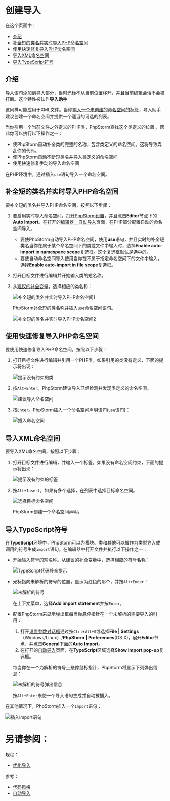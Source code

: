 # 创建导入


在这个页面中：

* [介绍](#介绍)
* [补全短的类名并实时导入PHP命名空间](#补全短的类名并实时导入PHP命名空间)
* [使用快速修复导入PHP命名空间](#使用快速修复导入PHP命名空间)
* [导入XML命名空间](#导入XML命名空间)
* [导入TypeScript符号](#导入TypeScript符号)


## <span id='介绍'>介绍</span>

导入语句添加到导入部分，当时光标不从当前位置移开，并且当前编辑会话不会被打断。这个特性被认作**导入助手**

这同样可能应用于XML文件。当你[输入一个未创建的命名空间的标签](#导入XML命名空间)，导入助手建议创建一个命名空间并提供一个适当的可选的列表。

当你引用一个当前文件之外定义的PHP类，PhpStorm查找这个类定义的位置 ，因此你可以执行以下操作之一：

* 使PhpStorm自动补全类的完整的名称，包含类定义的命名空间。这将导致弄乱你的代码。
* 使PhpStorm自动不断短类名并导入类定义的命名空间
* 使用快速修复手动的导入命名空间

在PHP环境中，通过插入`use`语句导入一个命名空间。


## <span id='补全短的类名并实时导入PHP命名空间'>补全短的类名并实时导入PHP命名空间</span>

要补全短的类名并导入PHP命名空间，按照以下步骤：

1. 要启用实时导入命名空间，[打开PhpStorm设置](/如何使用/常规指南/配置项目和IDE设置/访问设置.md)，并且点击**Editor**节点下的**Auto Import**。在打开的[编辑器：自动导入](/参考/设置参数对话框/编辑器/常规/自动导入.md)页面，在PHP部分配置自动的命名空间导入。
    
    * 要使PhpStorm自动导入PHP命名空间，使用**use**语句，并且实时的补全短类名当你在属于某个命名空间下的类或文件中输入时，选择**Enable auto-import in namespace scope**复选框。这个复选框默认是选中的。
    * 要使自动命名空间导入使用当你在不属于指定命名空间下的文件中输入，选择**Enable auto-import in file scope**复选框。

2. 打开目标文件进行编辑并开始输入类的短名称。
3. 从[建议的补全变量](https://www.jetbrains.com/help/phpstorm/2016.2/topicId374.html)，选择相应的类名称：
    
    ![补全短的类名并实时导入PHP命名空间1](http://image.jellychen.cn/uploads/2016/11/ps_complete_short_class_name_select_class.png)
    
    PhpStorm补全短的类名称并插入`use`命名空间语句。

    ![补全短的类名并实时导入PHP命名空间2](http://image.jellychen.cn/uploads/2016/11/ps_complete_short_class_name_use_statement_added.png)

## <span id='使用快速修复导入PHP命名空间'>使用快速修复导入PHP命名空间</span>

要使用快速修复导入PHP命名空间，按照以下步骤：

1. 打开目标文件进行编辑并引用一个PHP类。如果引用的类没有定义，下面的提示将出现：
    
    ![提示没有约束的类](http://image.jellychen.cn/uploads/2016/11/ps_undefined_class.png)

2. 按`Alt+Enter`。PhpStorm建议导入已经检测并发现类定义的命名空间。

    ![建议导入命名空间](http://image.jellychen.cn/uploads/2016/11/ps_add_use_statement.png)
    
3. 按`Enter`。PhpStorm插入一个命名空间声明语句(`use`语句)：
    
    ![插入命名空间](http://image.jellychen.cn/uploads/2016/11/ps_undefined_class_use_statement_added.png)


## <span id='导入XML命名空间'>导入XML命名空间</span>

要导入XML命名空间，按照以下步骤：

1. 打开目标文件进行编辑，并输入一个标签。如果没有命名空间约束，下面的提示将出现：

    ![提示没有约束的标签](http://image.jellychen.cn/uploads/2016/11/unboundNameSpace1.png)

2. 按`Alt+Insert`。如果有多个选择，在列表中选择目标命名空间。
    
    ![选择目标命名空间](http://image.jellychen.cn/uploads/2016/11/unboundNameSpace2.png)
    
    PhpStorm创建一个命名空间声明。


## <span id='导入TypeScript符号'>导入TypeScript符号</span>

在**TypeScript**环境中，PhpStorm可以为模块、类和其他可以被作为类型导入或调用的符号生成`import`语句。在编辑器中打开文件并执行以下操作之一：

* 开始输入符号的短名称。从建议的补全变量中，选择相应的符号名称：

    ![TypeScript代码补全提示](http://image.jellychen.cn/uploads/2016/11/ws_import_on_the_fly_1.png)
    
* 光标指向未解析的符号的位置，显示为红色的那个，并按`Alt+Ender`：
    
    ![未解析的符号](http://image.jellychen.cn/uploads/2016/11/ws_import_alt_enter_1.png)
    
    在上下文菜单，选择**Add import statement**并按`Enter`。
    
* 配置PhpStorm来显示弹出框每当你悬停指针在一个未解析的需要导入的引用：

    1. 打开[设置参数对话框](/参考/设置参数对话框/README.md)通过按`Ctrl+Alt+S`或选择**File | Settings**（Windows/Linux）/**PhpStorm | Preferences**(OS X)，展开**Editor**节点，并点击**General**下面的**Auto Import**。
    2. 在打开的[自动导入](/参考/设置参数对话框/编辑器/常规/自动导入.md)页面，在**TypeScript**区域选择**Show import pop-up**复选框。

    每当你在一个为解析的符号上悬停鼠标指针，PhpStorm将显示下列弹出信息：

    ![未解析的符号弹出信息](http://image.jellychen.cn/uploads/2016/11/ws_import_pop_up.png)

    按`Alt+Enter`来使一个导入语句生成并自动被插入。

在其他情况下，PhpStorm插入一个`Import`语句：

![插入import语句](http://image.jellychen.cn/uploads/2016/11/ws_import_on_the_fly_2.png)



# 另请参阅：

规程：

* [优化导入](/如何使用/常规指南/创建和优化导入/优化导入.md)

参考：

* [代码风格](/参考/设置参数对话框/编辑器/代码风格/README.md)
* [自动导入](/参考/设置参数对话框/编辑器/常规/自动导入.md)
